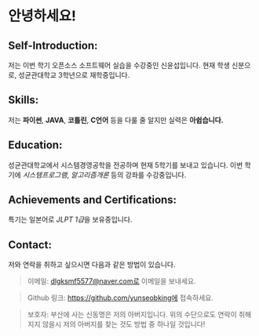 # 안녕하세요!


## Self-Introduction:
저는 이번 학기 오픈소스 소프트웨어 실습을 수강중인 신윤섭입니다.
현재 학생 신분으로, 성균관대학교 3학년으로 재학중입니다.



## Skills:
저는 **파이썬**, **JAVA**, **코틀린**, **C언어** 등을 다룰 줄 알지만 실력은 **아쉽습니다.**    



## Education:
성균관대학교에서 시스템경영공학을 전공하며 현재 5학기를 보내고 있습니다.
이번 학기에 *시스템프로그램*, *알고리즘개론* 등의 강좌를 수강중입니다.



## Achievements and Certifications:
특기는 일본어로 *JLPT 1급*을 보유중입니다.



## Contact:
저와 연락을 취하고 싶으시면 다음과 같은 방법이 있습니다.


> 이메일: 
> dlgksmf5577@naver.com로 이메일을 보내세요.

> Github 링크: 
> https://github.com/yunseobking에 접속하세요.

> 보호자:
> 부산에 사는 신동명은 저의 아버지입니다. 
> 위의 수단으로도 연락이 취해지지 않을시 저의 아버지를 찾는 것도 방법 중 하나일 것입니다!
